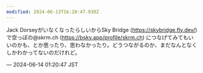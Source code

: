 ```yaml
---
modified: 2024-06-13T16:20:47.938Z
---
```


<p>Jack DorseyがいなくなったらしいからSky Bridge (<a href="https://skybridge.fly.dev/" target="_blank" rel="nofollow noopener noreferrer" translate="no"><span class="invisible">https://</span><span class="">skybridge.fly.dev/</span><span class="invisible"></span></a>) で空っぽの@skrm.ch (<a href="https://bsky.app/profile/skrm.ch" target="_blank" rel="nofollow noopener noreferrer" translate="no"><span class="invisible">https://</span><span class="">bsky.app/profile/skrm.ch</span><span class="invisible"></span></a>) につなげてみてもいいのかも、とか思ったり、思わなかったり。どうつながるのか、まだなんとなくしかわかってないのだけれど。</p>

&mdash; 2024-06-14 01:20:47 JST

<!-- Original URL: https://mastodon.social/@sakuramochi0/112610223583298080-->
